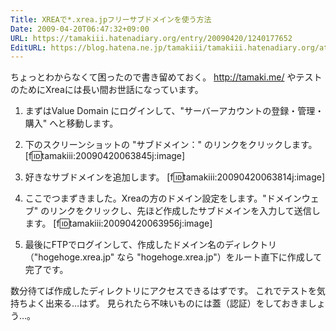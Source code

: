 ```yaml
---
Title: XREAで*.xrea.jpフリーサブドメインを使う方法
Date: 2009-04-20T06:47:32+09:00
URL: https://tamakiii.hatenadiary.org/entry/20090420/1240177652
EditURL: https://blog.hatena.ne.jp/tamakiii/tamakiii.hatenadiary.org/atom/entry/17680117127139083644
---
```


ちょっとわからなくて困ったので書き留めておく。
http://tamaki.me/ やテストのためにXreaには長い間お世話になっています。

1. まずはValue Domain にログインして、"サーバーアカウントの登録・管理・購入" へと移動します。
2. 下のスクリーンショットの "サブドメイン：" のリンクをクリックします。
[f:id:tamakiii:20090420063845j:image]




3. 好きなサブドメインを追加します。
[f:id:tamakiii:20090420063814j:image]




4. ここでつまずきました。Xreaの方のドメイン設定をします。"ドメインウェブ" のリンクをクリックし、先ほど作成したサブドメインを入力して送信します。
[f:id:tamakiii:20090420063956j:image]




5. 最後にFTPでログインして、作成したドメイン名のディレクトリ（"hogehoge.xrea.jp" なら "hogehoge.xrea.jp"）をルート直下に作成して完了です。


数分待てば作成したディレクトリにアクセスできるはずです。
これでテストを気持ちよく出来る…はず。
見られたら不味いものには蓋（認証）をしておきましょう…。
